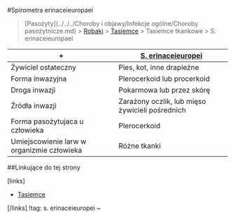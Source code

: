 #Spirometra erinaceieuropaei

> [Pasożyty](../../../Choroby i objawy/Infekcje ogólne/Choroby pasożytnicze.md) > [Robaki](./Robaki.md) > [Tasiemce](./Tasiemce.md) > Tasiemce tkankowe > S. erinaceieuropaei



| +                                        | [S. erinaceieuropei](Spirometra%20erinaceieuropaei.md) |
| ---------------------------------------- | ---------------------------------------- |
| Żywiciel ostateczny                      | Pies, kot, inne drapieżne                |
| Forma inwazyjna                          | Plerocerkoid lub procerkoid              |
| Droga inwazji                            | Pokarmowa lub przez skórę                |
| Źródła inwazji                           | Zarażony oczlik, lub mięso żywicieli  pośrednich |
| Forma pasożytujaca u człowieka           | Plerocerkoid                             |
| Umiejscowienie larw w  organizmie człowieka | Różne tkanki                             |



##Linkujące do tej strony

[links]

- [Tasiemce](./Tasiemce.md)


[/links]
!tag: s. erinaceieuropei
~

